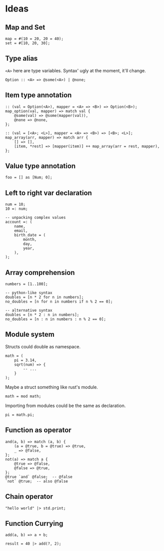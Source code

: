 # Ideas

## Map and Set

```butter
map = #(10 = 20, 20 = 40);
set = #[10, 20, 30];
```

## Type alias

`<A>` here are type variables. Syntax' ugly at the moment, it'll change.

```butter
Option :: <A> => @some(<A>) | @none;
```

## Item type annotation

```butter
:: (val = Option(<A>), mapper = <A> => <B>) => Option(<B>);
map_option(val, mapper) => match val {
    @some(val) => @some(mapper(val)),
    @none => @none,
};

:: (val = [<A>; <L>], mapper = <A> => <B>) => [<B>; <L>];
map_array(arr, mapper) => match arr {
    [] => [],
    [item, *rest] => [mapper(item)] ++ map_array(arr = rest, mapper),
};
```

## Value type annotation

```butter
foo = [] as [Num; 0];
```

## Left to right var declaration

```butter
num = 10;
10 =: num;

-- unpacking complex values
account =: (
    name,
    email,
    birth_date = (
        month,
        day,
        year,
    ),
);
```

## Array comprehension

```butter
numbers = [1..100];

-- python-like syntax
doubles = [n * 2 for n in numbers];
no_doubles = [n for n in numbers if n % 2 == 0];

-- alternative syntax
doubles = [n * 2 : n in numbers];
no_doubles = [n : n in numbers : n % 2 == 0];
```

## Module system

Structs could double as namespace.

```butter
math = (
    pi = 3.14,
    sqrt(num) => {
        -- ...
    }
);
```

Maybe a struct something like rust's module.

```butter
math = mod math;
```

Importing from modules could be the same as declaration.

```butter
pi = math.pi;
```

## Function as operator

```butter
and(a, b) => match (a, b) {
    (a = @true, b = @true) => @true,
    _ => @false,
};
not(a) => match a {
    @true => @false,
    @false => @true,
};
@true `and` @false;  -- @false
`not` @true;  -- also @false
```

## Chain operator

```butter
"hello world" |> std.print;
```

## Function Currying

```butter
add(a, b) => a + b;

result = 40 |> add(?, 2);
```
